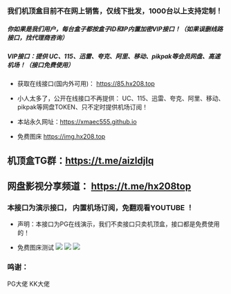 ###  我们机顶盒目前不在网上销售，仅线下批发，1000台以上支持定制！

##### 你如果是我们用户，每台盒子都按盒子ID和IP内置加密VIP接口！（如果误删线路接口，找代理商咨询）
##### VIP接口：提供 UC、115、迅雷、夸克、阿里、移动、pikpak等会员网盘、高速机场！（接口免费使用）

- 获取在线接口(国内外可用)：  https://85.hx208.top   

-  小人太多了，公开在线接口不再提供： UC、115、迅雷、夸克、阿里、移动、pikpak等网盘TOKEN、只不定时提供机场订阅！
  
- 本站永久网址：https://xmaec555.github.io
  
- 免费图床  https://img.hx208.top

## 机顶盒TG群：https://t.me/aizldjlq 
## 网盘影视分享频道： https://t.me/hx208top

### 本接口为演示接口， 内置机场订阅，免翻观看YOUTUBE  ！
 
 - 声明：本接口为PG在线演示，我们不卖接口只卖机顶盒，接口都是免费使用的！
   
 - 免费图床测试
   <img src="https://img.hx208.top/file/6916ccfaf2eff5d082623.png" />
   <img src="https://img.hx208.top/file/c5807119559a30f5abef1.jpg" />
   <img src="https://img.hx208.top/file/ebefe68fcb096e053d119.png" />
### 鸣谢：
PG大佬  KK大佬
